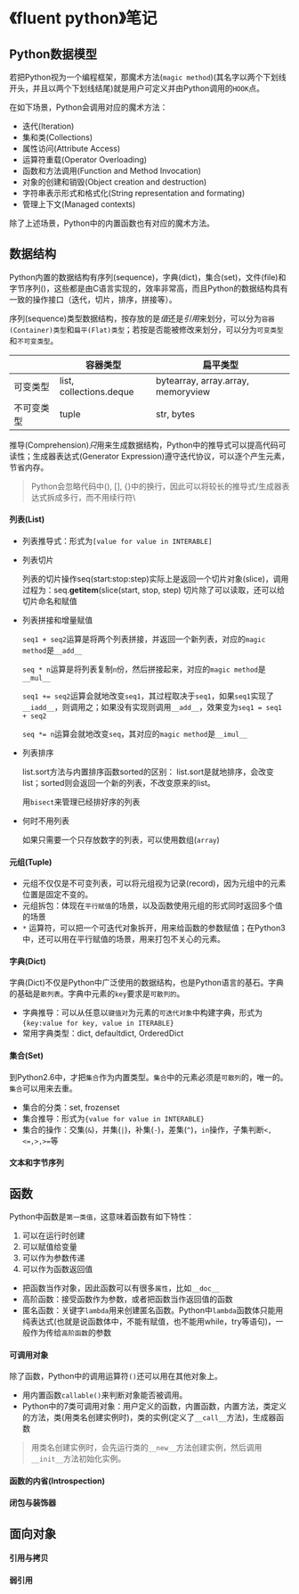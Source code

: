 # 《fluent python》笔记

## Python数据模型
若把Python视为一个编程框架，那魔术方法(`magic method`)(其名字以两个下划线开头，并且以两个下划线结尾)就是用户可定义并由Python调用的`HOOK`点。

在如下场景，Python会调用对应的魔术方法：
+ 迭代(Iteration)
+ 集和类(Collections)
+ 属性访问(Attribute Access)
+ 运算符重载(Operator Overloading)
+ 函数和方法调用(Function and Method Invocation)
+ 对象的创建和销毁(Object creation and destruction)
+ 字符串表示形式和格式化(String representation and formating)
+ 管理上下文(Managed contexts)

除了上述场景，Python中的内置函数也有对应的魔术方法。

## 数据结构

Python内置的数据结构有序列(sequence)，字典(dict)，集合(set)，文件(file)和字节序列()，这些都是由C语言实现的，效率非常高，而且Python的数据结构具有一致的操作接口（迭代，切片，排序，拼接等）。

序列(sequence)类型数据结构，按存放的是*值*还是*引用*来划分，可以分为`容器(Container)类型`和`扁平(Flat)类型`；若按是否能被修改来划分，可以分为`可变类型`和`不可变类型`。

|             | 容器类型                | 扁平类型                            |
|-------------|-------------------------|-------------------------------------|
| 可变类型    | list, collections.deque | bytearray, array.array, memoryview  |
| 不可变类型  | tuple                   | str, bytes                          |


推导(Comprehension)*只*用来生成数据结构，Python中的推导式可以提高代码可读性；生成器表达式(Generator Expression)遵守迭代协议，可以逐个产生元素，节省内存。

> Python会忽略代码中(), [], {}中的换行，因此可以将较长的推导式/生成器表达式拆成多行，而不用续行符\

#### 列表(List)

* 列表推导式：形式为`[value for value in INTERABLE]`

* 列表切片

  列表的切片操作seq(start:stop:step)实际上是返回一个切片对象(slice)，调用过程为：seq.__getitem__(slice(start, stop, step)
  切片除了可以读取，还可以给切片命名和赋值

* 列表拼接和增量赋值

  `seq1 + seq2`运算是将两个列表拼接，并返回一个新列表，对应的`magic method`是`__add__`

  `seq * n`运算是将列表复制`n`份，然后拼接起来，对应的`magic method`是`__mul__`

  `seq1 += seq2`运算会就地改变`seq1`，其过程取决于`seq1`，如果`seq1`实现了`__iadd__`，则调用之；如果没有实现则调用`__add__`，效果变为`seq1 = seq1 + seq2`

  `seq *= n`运算会就地改变`seq`，其对应的`magic method`是`__imul__`

* 列表排序

  list.sort方法与内置排序函数sorted的区别： list.sort是就地排序，会改变list；sorted则会返回一个新的列表，不改变原来的list。

  用`bisect`来管理已经排好序的列表

* 何时不用列表
  
  如果只需要一个只存放数字的列表，可以使用数组(`array`)


#### 元组(Tuple)

* 元组不仅仅是不可变列表，可以将元组视为记录(record)，因为元组中的元素位置是固定不变的。
* 元组拆包：体现在`平行赋值`的场景，以及函数使用元组的形式同时返回多个值的场景
* `*` 运算符，可以把一个可迭代对象拆开，用来给函数的参数赋值；在Python3中，还可以用在平行赋值的场景，用来打包不关心的元素。

#### 字典(Dict)

字典(Dict)不仅是Python中广泛使用的数据结构，也是Python语言的基石。字典的基础是`散列表`。字典中元素的`key`要求是`可散列的`。

* 字典推导：可以从任意以`键值对`为元素的`可迭代对象`中构建字典，形式为`{key:value for key, value in ITERABLE}`
* 常用字典类型：dict, defaultdict, OrderedDict

#### 集合(Set)

到Python2.6中，才把`集合`作为内置类型。`集合`中的元素必须是`可散列`的，唯一的。`集合`可以用来去重。

* 集合的分类：set, frozenset
* 集合推导：形式为`{value for value in INTERABLE}`
* 集合的操作：交集(`&`)，并集(`|`)，补集(`-`)，差集(`^`)，`in`操作，子集判断`<,<=,>,>=`等

#### 文本和字节序列

## 函数

Python中函数是`第一类值`，这意味着函数有如下特性：

1. 可以在运行时创建
2. 可以赋值给变量
3. 可以作为参数传递
4. 可以作为函数返回值

* 把函数当作对象，因此函数可以有很多`属性`，比如`__doc__`
* 高阶函数：接受函数作为参数，或者把函数当作返回值的函数
* 匿名函数：关键字`lambda`用来创建匿名函数。Python中`lambda`函数体只能用纯表达式(也就是说函数体中，不能有赋值，也不能用while，try等语句)，一般作为传给`高阶函数`的参数

#### 可调用对象
  除了函数，Python中的调用运算符`()`还可以用在其他对象上。

* 用内置函数`callable()`来判断对象能否被调用。
* Python中的7类可调用对象：用户定义的函数，内置函数，内置方法，类定义的方法，类(用类名创建实例时)，类的实例(定义了`__call__`方法)，生成器函数

> 用类名创建实例时，会先运行类的`__new__`方法创建实例，然后调用`__init__`方法初始化实例。

#### 函数的内省(Introspection)


#### 闭包与装饰器


## 面向对象

#### 引用与拷贝

#### 弱引用


